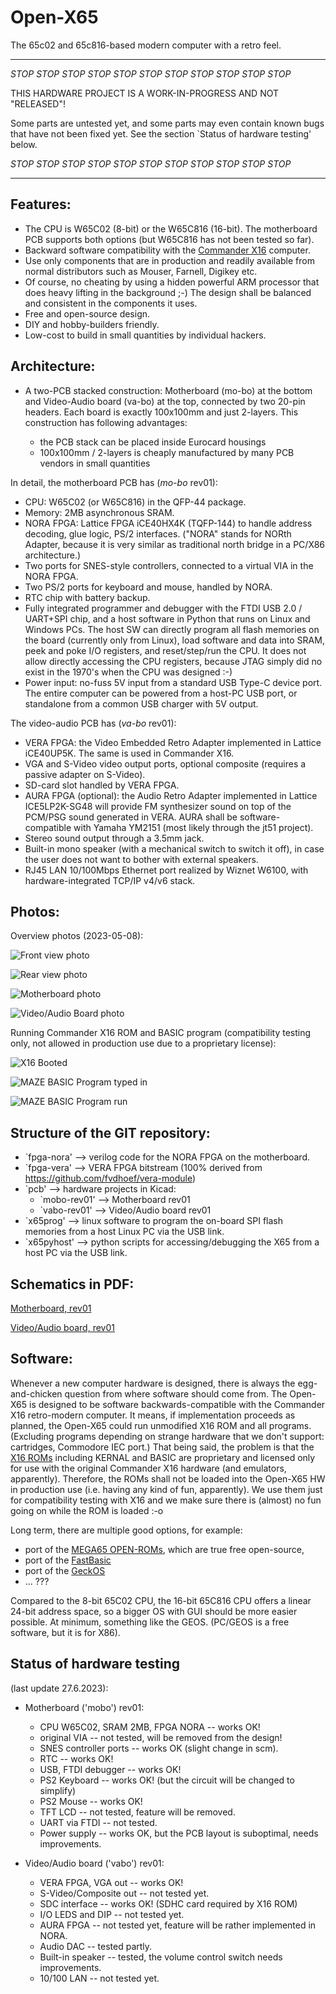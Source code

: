 Open-X65
=========

The 65c02 and 65c816-based modern computer with a retro feel.

----------------------------------------------------------------------------

*STOP* *STOP* *STOP* *STOP* *STOP* *STOP* *STOP* *STOP* *STOP* *STOP* *STOP* 

THIS HARDWARE PROJECT IS A WORK-IN-PROGRESS AND NOT "RELEASED"!

Some parts are untested yet, and some parts may even contain known bugs 
that have not been fixed yet.
See the section `Status of hardware testing' below.

*STOP* *STOP* *STOP* *STOP* *STOP* *STOP* *STOP* *STOP* *STOP* *STOP* *STOP* 

----------------------------------------------------------------------------


Features:
----------

* The CPU is W65C02 (8-bit) or the W65C816 (16-bit). The motherboard PCB supports both options (but W65C816 has not been tested so far).
* Backward software compatibility with the [Commander X16](https://www.commanderx16.com/) computer.
* Use only components that are in production and readily available from normal distributors such as Mouser, Farnell, Digikey etc.
* Of course, no cheating by using a hidden powerful ARM processor that does heavy lifting in the background ;-)
  The design shall be balanced and consistent in the components it uses.
* Free and open-source design.
* DIY and hobby-builders friendly.
* Low-cost to build in small quantities by individual hackers.

Architecture:
--------------

* A two-PCB stacked construction: Motherboard (mo-bo) at the bottom and Video-Audio board (va-bo) at the top,
  connected by two 20-pin headers. Each board is exactly 100x100mm and just 2-layers. 
  This construction has following advantages:

  * the PCB stack can be placed inside Eurocard housings
  * 100x100mm / 2-layers is cheaply manufactured by many PCB vendors in small quantities

In detail, the motherboard PCB has (*mo-bo* rev01):

* CPU: W65C02 (or W65C816) in the QFP-44 package.
* Memory: 2MB asynchronous SRAM.
* NORA FPGA: Lattice FPGA iCE40HX4K (TQFP-144) to handle address decoding, glue logic, PS/2 interfaces. 
  ("NORA" stands for NORth Adapter, because it is very similar as traditional north bridge in a PC/X86 architecture.)
* Two ports for SNES-style controllers, connected to a virtual VIA in the NORA FPGA.
* Two PS/2 ports for keyboard and mouse, handled by NORA.
* RTC chip with battery backup.
* Fully integrated programmer and debugger with the FTDI USB 2.0 / UART+SPI chip, and a host software in Python
  that runs on Linux and Windows PCs. The host SW can directly program all flash memories on the board (currently only from Linux),
  load software and data into SRAM, peek and poke I/O registers, and reset/step/run the CPU.
  It does not allow directly accessing the CPU registers, because JTAG simply did no exist
  in the 1970's when the CPU was designed :-)
* Power input: no-fuss 5V input from a standard USB Type-C device port.
  The entire computer can be powered from a host-PC USB port, or standalone from a common USB charger with 5V output.

The video-audio PCB has (*va-bo* rev01):

* VERA FPGA: the Video Embedded Retro Adapter implemented in Lattice iCE40UP5K. The same is used in Commander X16.
* VGA and S-Video video output ports, optional composite (requires a passive adapter on S-Video).
* SD-card slot handled by VERA FPGA.
* AURA FPGA (optional): the Audio Retro Adapter implemented in Lattice ICE5LP2K-SG48 will provide FM synthesizer sound
  on top of the PCM/PSG sound generated in VERA. AURA shall be software-compatible with Yamaha YM2151 (most likely through the jt51 project).
* Stereo sound output through a 3.5mm jack.
* Built-in mono speaker (with a mechanical switch to switch it off), in case the user does not want to bother with external speakers.
* RJ45 LAN 10/100Mbps Ethernet port realized by Wiznet W6100, with hardware-integrated TCP/IP v4/v6 stack.


Photos:
--------

Overview photos (2023-05-08):

![Front view photo](Photos/frontview.jpg)

![Rear view photo](Photos/rearview.jpg)

![Motherboard photo](Photos/20230508_200750-mobo-top.jpg)

![Video/Audio Board photo](Photos/20230508_200722-vabo-top.jpg)

Running Commander X16 ROM and BASIC program (compatibility testing only, not allowed in production use due to a proprietary license):

![X16 Booted](Photos/20230514_200930_ready_print.jpg)

![MAZE BASIC Program typed in](Photos/20230514_201322-mazeprog.jpg)

![MAZE BASIC Program run](Photos/20230514_201336-mazerun.jpg)


Structure of the GIT repository:
---------------------------------

* `fpga-nora' --> verilog code for the NORA FPGA on the motherboard.
* `fpga-vera' --> VERA FPGA bitstream (100% derived from https://github.com/fvdhoef/vera-module)
* `pcb' --> hardware projects in Kicad:
  - `mobo-rev01' --> Motherboard rev01
  - `vabo-rev01' --> Video/Audio board rev01
* `x65prog' --> linux software to program the on-board SPI flash memories from a host Linux PC via the USB link.
* `x65pyhost' --> python scripts for accessing/debugging the X65 from a host PC via the USB link.


Schematics in PDF:
------------------

[Motherboard, rev01](pcb/mobo-rev01/scm-print/openX65-mobo-rev01-schematic.pdf)

[Video/Audio board, rev01](pcb/vabo-rev01/scm-prints/openX65-vabo-rev01-schematic.pdf)


Software:
-----------

Whenever a new computer hardware is designed, there is always the egg-and-chicken question from where software should come from. 
The Open-X65 is designed to be software backwards-compatible with the Commander X16 retro-modern computer.
It means, if implementation proceeds as planned, the Open-X65 could run unmodified X16 ROM and all programs.
(Excluding programs depending on strange hardware that we don't support: cartridges, Commodore IEC port.)
That being said, the problem is that the [X16 ROMs](https://github.com/commanderx16/x16-rom) including KERNAL and BASIC 
are proprietary and licensed only for use with the original Commander X16 hardware (and emulators, apparently).
Therefore, the ROMs shall not be loaded into the Open-X65 HW in production use (i.e. having any kind of fun, apparently).
We use them just for compatibility testing with X16 and we make sure there is (almost) no fun going on while the ROM is loaded :-o

Long term, there are multiple good options, for example:

* port of the [MEGA65 OPEN-ROMs](https://github.com/MEGA65/open-roms), which are true free open-source,
* port of the [FastBasic](https://github.com/dmsc/fastbasic)
* port of the [GeckOS](http://www.6502.org/users/andre/osa/index.html)
* ... ???

Compared to the 8-bit 65C02 CPU, the 16-bit 65C816 CPU offers a linear 24-bit address space, so a bigger OS with GUI should be
more easier possible. At minimum, something like the GEOS. (PC/GEOS is a free software, but it is for X86).


Status of hardware testing
----------------------------

(last update 27.6.2023):

* Motherboard ('mobo') rev01:
  * CPU W65C02, SRAM 2MB, FPGA NORA -- works OK!
  * original VIA -- not tested, will be removed from the design!
  * SNES controller ports -- works OK (slight change in scm).
  * RTC -- works OK!
  * USB, FTDI debugger -- works OK!
  * PS2 Keyboard -- works OK! (but the circuit will be changed to simplify)
  * PS2 Mouse -- works OK!
  * TFT LCD -- not tested, feature will be removed.
  * UART via FTDI -- not tested.
  * Power supply -- works OK, but the PCB layout is suboptimal, needs improvements.

* Video/Audio board ('vabo') rev01:
  * VERA FPGA, VGA out -- works OK!
  * S-Video/Composite out -- not tested yet.
  * SDC interface -- works OK! (SDHC card required by X16 ROM)
  * I/O LEDS and DIP -- not tested yet.
  * AURA FPGA -- not tested yet, feature will be rather implemented in NORA.
  * Audio DAC -- tested partly.
  * Built-in speaker -- tested, the volume control switch needs improvements.
  * 10/100 LAN -- not tested yet.
